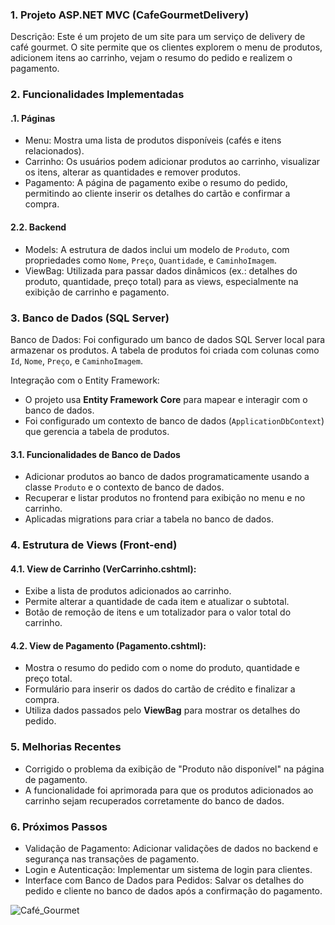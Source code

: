 
### 1. Projeto ASP.NET MVC (CafeGourmetDelivery)

Descrição:
Este é um projeto de um site para um serviço de delivery de café gourmet. O site permite que os clientes explorem o menu de produtos, adicionem itens ao carrinho, vejam o resumo do pedido e realizem o pagamento.

### 2. Funcionalidades Implementadas

#### .1. Páginas
- Menu: Mostra uma lista de produtos disponíveis (cafés e itens relacionados).
- Carrinho: Os usuários podem adicionar produtos ao carrinho, visualizar os itens, alterar as quantidades e remover produtos.
- Pagamento: A página de pagamento exibe o resumo do pedido, permitindo ao cliente inserir os detalhes do cartão e confirmar a compra.

#### 2.2. Backend
- Models: A estrutura de dados inclui um modelo de `Produto`, com propriedades como `Nome`, `Preço`, `Quantidade`, e `CaminhoImagem`.
- ViewBag: Utilizada para passar dados dinâmicos (ex.: detalhes do produto, quantidade, preço total) para as views, especialmente na exibição de carrinho e pagamento.

### 3. Banco de Dados (SQL Server)

Banco de Dados: 
Foi configurado um banco de dados SQL Server local para armazenar os produtos. A tabela de produtos foi criada com colunas como `Id`, `Nome`, `Preço`, e `CaminhoImagem`.

Integração com o Entity Framework:
- O projeto usa **Entity Framework Core** para mapear e interagir com o banco de dados.
- Foi configurado um contexto de banco de dados (`ApplicationDbContext`) que gerencia a tabela de produtos.

#### 3.1. Funcionalidades de Banco de Dados
- Adicionar produtos ao banco de dados programaticamente usando a classe `Produto` e o contexto de banco de dados.
- Recuperar e listar produtos no frontend para exibição no menu e no carrinho.
- Aplicadas migrations para criar a tabela no banco de dados.

### 4. Estrutura de Views (Front-end)

#### 4.1. View de Carrinho (VerCarrinho.cshtml):
- Exibe a lista de produtos adicionados ao carrinho.
- Permite alterar a quantidade de cada item e atualizar o subtotal.
- Botão de remoção de itens e um totalizador para o valor total do carrinho.

#### 4.2. View de Pagamento (Pagamento.cshtml):
- Mostra o resumo do pedido com o nome do produto, quantidade e preço total.
- Formulário para inserir os dados do cartão de crédito e finalizar a compra.
- Utiliza dados passados pelo **ViewBag** para mostrar os detalhes do pedido.

### 5. Melhorias Recentes
- Corrigido o problema da exibição de "Produto não disponível" na página de pagamento.
- A funcionalidade foi aprimorada para que os produtos adicionados ao carrinho sejam recuperados corretamente do banco de dados.

### 6. Próximos Passos
- Validação de Pagamento: Adicionar validações de dados no backend e segurança nas transações de pagamento.
- Login e Autenticação: Implementar um sistema de login para clientes.
- Interface com Banco de Dados para Pedidos: Salvar os detalhes do pedido e cliente no banco de dados após a confirmação do pagamento.

![Café_Gourmet](https://github.com/user-attachments/assets/1bc4a911-bcdb-45c9-ac28-ecab99b3165c)

